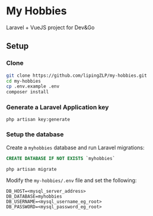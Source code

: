 # My Hobbies

Laravel + VueJS project for Dev&Go

## Setup

### Clone

```sh
git clone https://github.com/lipingZLP/my-hobbies.git
cd my-hobbies
cp .env.example .env
composer install
```

### Generate a Laravel Application key

```
php artisan key:generate
```

### Setup the database

Create a `myhobbies` database and run Laravel migrations:

```sql
CREATE DATABASE IF NOT EXISTS `myhobbies`
```

```sh
php artisan migrate
```

Modify the `my-hobbies/.env` file and set the following:

```
DB_HOST=<mysql_server_address>
DB_DATABASE=myhobbies
DB_USERNAME=<mysql_username_eg_root>
DB_PASSWORD=<mysql_password_eg_root>
```
